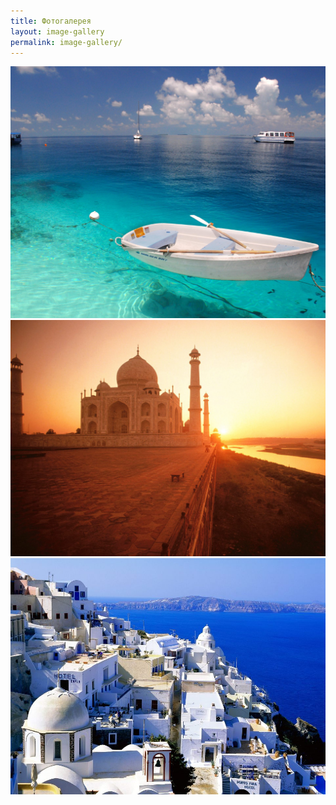 ```yaml
---
title: Фотогалерея
layout: image-gallery
permalink: image-gallery/
---
```


![Тайланд](/images/tours/thai.jpg)
![Индия](/images/tours/india.jpg)
![Греция](/images/tours/greece.jpeg)